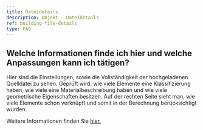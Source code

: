 ```yaml
---
title: Dateidetails
description: Objekt - Dateidetails
ref: building-file-details
type: FAQ
---
```


## Welche Informationen finde ich hier und welche Anpassungen kann ich tätigen?
Hier sind die Einstellungen, sowie die Vollständigkeit der hochgeladenen Quelldatei zu sehen.
Geprüft wird, wie viele Elemente eine Klassifizierung haben, wie viele eine Materialbeschreibung haben und wie viele geometrische Eigenschaften besitzen.
Auf der rechten Seite sieht man, wie viele Elemente schon verknüpft und somit in der Berechnung berücksichtigt wurden.

Weitere Informationen finden Sie <a href="https://docs.madaster.com/de/de/get-started/set-up-objects#quelldatei-vorbereiten" target="_blank">hier.